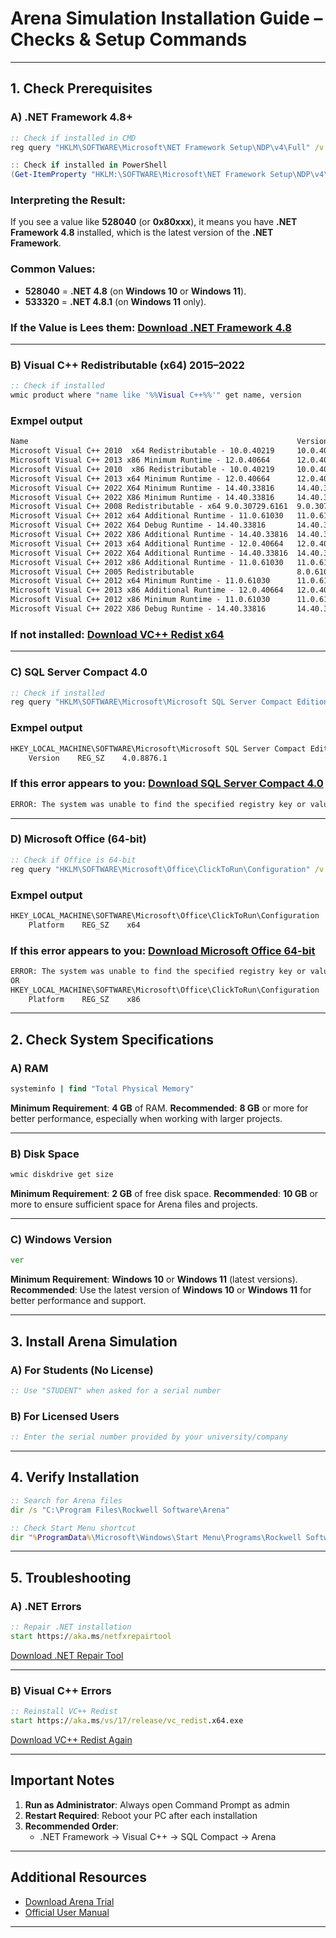 
# Arena Simulation Installation Guide – Checks & Setup Commands

---

## 1. Check Prerequisites


### A) .NET Framework 4.8+

```cmd
:: Check if installed in CMD
reg query "HKLM\SOFTWARE\Microsoft\NET Framework Setup\NDP\v4\Full" /v Release
```
```PowerShell
:: Check if installed in PowerShell
(Get-ItemProperty "HKLM:\SOFTWARE\Microsoft\NET Framework Setup\NDP\v4\Full").Release
```
### Interpreting the Result:

If you see a value like **528040** (or **0x80xxx**), it means you have **.NET Framework 4.8** installed, which is the latest version of the **.NET Framework**.

### Common Values:

* **528040** = **.NET 4.8** (on **Windows 10** or **Windows 11**).
* **533320** = **.NET 4.8.1** (on **Windows 11** only).
### If the Value is Lees them: [Download .NET Framework 4.8](Arena/NDP481-Web.exe)



---

### B) Visual C++ Redistributable (x64) 2015–2022

```cmd
:: Check if installed
wmic product where "name like '%%Visual C++%%'" get name, version

```
### Exmpel output
```cmd
Name                                                            Version
Microsoft Visual C++ 2010  x64 Redistributable - 10.0.40219     10.0.40219
Microsoft Visual C++ 2013 x86 Minimum Runtime - 12.0.40664      12.0.40664
Microsoft Visual C++ 2010  x86 Redistributable - 10.0.40219     10.0.40219
Microsoft Visual C++ 2013 x64 Minimum Runtime - 12.0.40664      12.0.40664
Microsoft Visual C++ 2022 X64 Minimum Runtime - 14.40.33816     14.40.33816
Microsoft Visual C++ 2022 X86 Minimum Runtime - 14.40.33816     14.40.33816
Microsoft Visual C++ 2008 Redistributable - x64 9.0.30729.6161  9.0.30729.6161
Microsoft Visual C++ 2012 x64 Additional Runtime - 11.0.61030   11.0.61030
Microsoft Visual C++ 2022 X64 Debug Runtime - 14.40.33816       14.40.33816
Microsoft Visual C++ 2022 X86 Additional Runtime - 14.40.33816  14.40.33816
Microsoft Visual C++ 2013 x64 Additional Runtime - 12.0.40664   12.0.40664
Microsoft Visual C++ 2022 X64 Additional Runtime - 14.40.33816  14.40.33816
Microsoft Visual C++ 2012 x86 Additional Runtime - 11.0.61030   11.0.61030
Microsoft Visual C++ 2005 Redistributable                       8.0.61001
Microsoft Visual C++ 2012 x64 Minimum Runtime - 11.0.61030      11.0.61030
Microsoft Visual C++ 2013 x86 Additional Runtime - 12.0.40664   12.0.40664
Microsoft Visual C++ 2012 x86 Minimum Runtime - 11.0.61030      11.0.61030
Microsoft Visual C++ 2022 X86 Debug Runtime - 14.40.33816       14.40.33816
```
### If not installed: [Download VC++ Redist x64](Arena/VC_redist.x64.exe)

---

### C) SQL Server Compact 4.0

```cmd
:: Check if installed
reg query "HKLM\SOFTWARE\Microsoft\Microsoft SQL Server Compact Edition\v4.0" /v Version

```
### Exmpel output
```cmd
HKEY_LOCAL_MACHINE\SOFTWARE\Microsoft\Microsoft SQL Server Compact Edition\v4.0
    Version    REG_SZ    4.0.8876.1
```
### If this error appears to you: [Download SQL Server Compact 4.0](Arena/SSCERuntime_x64-ENU.exe)
```cmd
ERROR: The system was unable to find the specified registry key or value.
```


---

### D) Microsoft Office (64-bit)

```cmd
:: Check if Office is 64-bit
reg query "HKLM\SOFTWARE\Microsoft\Office\ClickToRun\Configuration" /v Platform

```
### Exmpel output
```cmd
HKEY_LOCAL_MACHINE\SOFTWARE\Microsoft\Office\ClickToRun\Configuration
    Platform    REG_SZ    x64
```
### If this error appears to you: [Download Microsoft Office 64-bit](https://www.microsoft.com/microsoft-365)
```cmd
ERROR: The system was unable to find the specified registry key or value
OR
HKEY_LOCAL_MACHINE\SOFTWARE\Microsoft\Office\ClickToRun\Configuration
    Platform    REG_SZ    x86
```


---

## 2. Check System Specifications

### A) **RAM**

```cmd
systeminfo | find "Total Physical Memory"
```

**Minimum Requirement**: **4 GB** of RAM.
**Recommended**: **8 GB** or more for better performance, especially when working with larger projects.

---

### B) **Disk Space**

```cmd
wmic diskdrive get size
```

**Minimum Requirement**: **2 GB** of free disk space.
**Recommended**: **10 GB** or more to ensure sufficient space for Arena files and projects.

---

### C) **Windows Version**

```cmd
ver
```

**Minimum Requirement**: **Windows 10** or **Windows 11** (latest versions).
**Recommended**: Use the latest version of **Windows 10** or **Windows 11** for better performance and support.

---


## 3. Install Arena Simulation

### A) For Students (No License)

```cmd
:: Use "STUDENT" when asked for a serial number
```

### B) For Licensed Users

```cmd
:: Enter the serial number provided by your university/company
```

---

## 4. Verify Installation

```cmd
:: Search for Arena files
dir /s "C:\Program Files\Rockwell Software\Arena"

:: Check Start Menu shortcut
dir "%ProgramData%\Microsoft\Windows\Start Menu\Programs\Rockwell Software\Arena.lnk"
```

---

## 5. Troubleshooting

### A) .NET Errors

```cmd
:: Repair .NET installation
start https://aka.ms/netfxrepairtool
```

[Download .NET Repair Tool](https://aka.ms/netfxrepairtool)

---

### B) Visual C++ Errors

```cmd
:: Reinstall VC++ Redist
start https://aka.ms/vs/17/release/vc_redist.x64.exe
```

[Download VC++ Redist Again](https://aka.ms/vs/17/release/vc_redist.x64.exe)

---

## Important Notes

1. **Run as Administrator**: Always open Command Prompt as admin  
2. **Restart Required**: Reboot your PC after each installation  
3. **Recommended Order**:  
   - .NET Framework → Visual C++ → SQL Compact → Arena  

---

## Additional Resources

- [Download Arena Trial](https://www.rockwellautomation.com/en-us/products/software/arena-simulation.html)  
- [Official User Manual](https://literature.rockwellautomation.com/idc/groups/literature/documents/um/arena-um001_-en-p.pdf)

---
